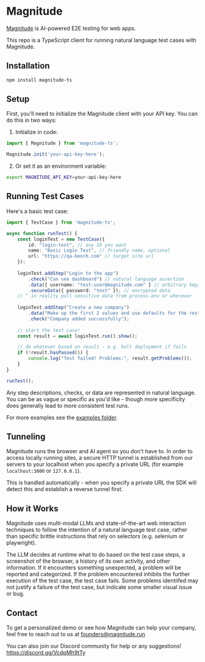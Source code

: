 # Magnitude

[Magnitude](https://magnitude.run) is AI-powered E2E testing for web apps.

This repo is a TypeScript client for running natural language test cases with Magnitude.

## Installation

```bash
npm install magnitude-ts
```

## Setup

First, you'll need to initialize the Magnitude client with your API key. You can do this in two ways:

1. Initialize in code:
```typescript
import { Magnitude } from 'magnitude-ts';

Magnitude.init('your-api-key-here');
```

2. Or set it as an environment variable:
```bash
export MAGNITUDE_API_KEY=your-api-key-here
```


## Running Test Cases

Here's a basic test case:
```ts
import { TestCase } from 'magnitude-ts';

async function runTest() {
    const loginTest = new TestCase({
        id: "login-test", // any ID you want
        name: "Basic Login Test", // friendly name, optional
        url: "https://qa-bench.com" // target site url
    });
    
    loginTest.addStep("Login to the app")
        .check("Can see dashboard") // natural language assertion
        .data({ username: "test-user@magnitude.com" } // arbitrary key/values
        .secureData({ password: "test" }); // encrypted data
    // ^ in reality pull sensitive data from process.env or wherever
    
    loginTest.addStep("Create a new company")
        .data("Make up the first 2 values and use defaults for the rest")
        .check("Company added successfully");
    
    // start the test case!
    const result = await loginTest.run().show();

    // do whatever based on result - e.g. halt deployment if fails
    if (!result.hasPassed()) {
        console.log("Test failed! Problems:", result.getProblems());
    }
}

runTest();
```

Any step descriptions, checks, or data are represented in natural language. You can be as vague or specific as you'd like - though more specificity does generally lead to more consistent test runs.

For more examples see the [examples folder](./examples).

## Tunneling

Magnitude runs the browser and AI agent so you don't have to. In order to access locally running sites, a secure HTTP tunnel is established from our servers to your localhost when you specify a private URL (for example `localhost:3000` or `127.0.0.1`).

This is handled automatically - when you specify a private URL the SDK will detect this and establish a reverse tunnel first.

## How it Works

Magnitude uses multi-modal LLMs and state-of-the-art web interaction techniques to follow the intention of a natural language test case, rather than specific brittle instructions that rely on selectors (e.g. selenium or playwright).

The LLM decides at runtime what to do based on the test case steps, a screenshot of the browser, a history of its own activity, and other information. If it encounters something unexpected, a problem will be reported and categorized. If the problem encountered inhibits the further execution of the test case, the test case fails. Some problems identiifed may not justify a failure of the test case, but indicate some smaller visual issue or bug.

## Contact

To get a personalized demo or see how Magnitude can help your company, feel free to reach out to us at founders@magnitude.run

You can also join our Discord community for help or any suggestions! https://discord.gg/VcdpMh9tTy